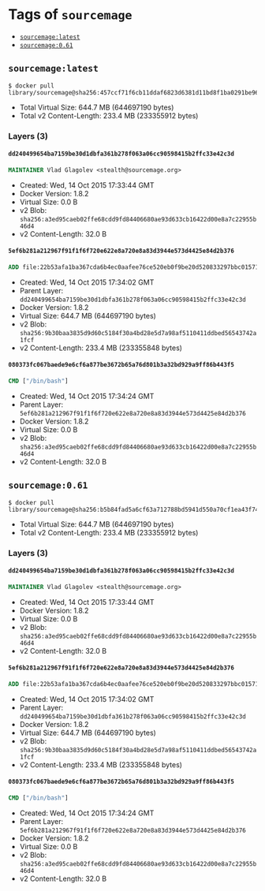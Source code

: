 <!-- THIS FILE IS GENERATED VIA '.template-helpers/generate-tag-details.pl' -->

# Tags of `sourcemage`

-	[`sourcemage:latest`](#sourcemagelatest)
-	[`sourcemage:0.61`](#sourcemage061)

## `sourcemage:latest`

```console
$ docker pull library/sourcemage@sha256:457ccf71f6cb11ddaf6823d6381d11bd8f1ba0291be963cea2b5733f9a621ea8
```

-	Total Virtual Size: 644.7 MB (644697190 bytes)
-	Total v2 Content-Length: 233.4 MB (233355912 bytes)

### Layers (3)

#### `dd240499654ba7159be30d1dbfa361b278f063a06cc90598415b2ffc33e42c3d`

```dockerfile
MAINTAINER Vlad Glagolev <stealth@sourcemage.org>
```

-	Created: Wed, 14 Oct 2015 17:33:44 GMT
-	Docker Version: 1.8.2
-	Virtual Size: 0.0 B
-	v2 Blob: `sha256:a3ed95caeb02ffe68cdd9fd84406680ae93d633cb16422d00e8a7c22955b46d4`
-	v2 Content-Length: 32.0 B

#### `5ef6b281a212967f91f1f6f720e622e8a720e8a83d3944e573d4425e84d2b376`

```dockerfile
ADD file:22b53afa1ba367cda6b4ec0aafee76ce520eb0f9be20d520833297bbc01571c7 in /
```

-	Created: Wed, 14 Oct 2015 17:34:02 GMT
-	Parent Layer: `dd240499654ba7159be30d1dbfa361b278f063a06cc90598415b2ffc33e42c3d`
-	Docker Version: 1.8.2
-	Virtual Size: 644.7 MB (644697190 bytes)
-	v2 Blob: `sha256:9b30baa3835d9d60c5184f30a4bd28e5d7a98af5110411ddbed56543742a1fcf`
-	v2 Content-Length: 233.4 MB (233355848 bytes)

#### `080373fc067baede9e6cf6a877be3672b65a76d801b3a32bd929a9ff86b443f5`

```dockerfile
CMD ["/bin/bash"]
```

-	Created: Wed, 14 Oct 2015 17:34:24 GMT
-	Parent Layer: `5ef6b281a212967f91f1f6f720e622e8a720e8a83d3944e573d4425e84d2b376`
-	Docker Version: 1.8.2
-	Virtual Size: 0.0 B
-	v2 Blob: `sha256:a3ed95caeb02ffe68cdd9fd84406680ae93d633cb16422d00e8a7c22955b46d4`
-	v2 Content-Length: 32.0 B

## `sourcemage:0.61`

```console
$ docker pull library/sourcemage@sha256:b5b84fad5a6cf63a712788bd5941d550a70cf1ea43f7437684e6df1da073426a
```

-	Total Virtual Size: 644.7 MB (644697190 bytes)
-	Total v2 Content-Length: 233.4 MB (233355912 bytes)

### Layers (3)

#### `dd240499654ba7159be30d1dbfa361b278f063a06cc90598415b2ffc33e42c3d`

```dockerfile
MAINTAINER Vlad Glagolev <stealth@sourcemage.org>
```

-	Created: Wed, 14 Oct 2015 17:33:44 GMT
-	Docker Version: 1.8.2
-	Virtual Size: 0.0 B
-	v2 Blob: `sha256:a3ed95caeb02ffe68cdd9fd84406680ae93d633cb16422d00e8a7c22955b46d4`
-	v2 Content-Length: 32.0 B

#### `5ef6b281a212967f91f1f6f720e622e8a720e8a83d3944e573d4425e84d2b376`

```dockerfile
ADD file:22b53afa1ba367cda6b4ec0aafee76ce520eb0f9be20d520833297bbc01571c7 in /
```

-	Created: Wed, 14 Oct 2015 17:34:02 GMT
-	Parent Layer: `dd240499654ba7159be30d1dbfa361b278f063a06cc90598415b2ffc33e42c3d`
-	Docker Version: 1.8.2
-	Virtual Size: 644.7 MB (644697190 bytes)
-	v2 Blob: `sha256:9b30baa3835d9d60c5184f30a4bd28e5d7a98af5110411ddbed56543742a1fcf`
-	v2 Content-Length: 233.4 MB (233355848 bytes)

#### `080373fc067baede9e6cf6a877be3672b65a76d801b3a32bd929a9ff86b443f5`

```dockerfile
CMD ["/bin/bash"]
```

-	Created: Wed, 14 Oct 2015 17:34:24 GMT
-	Parent Layer: `5ef6b281a212967f91f1f6f720e622e8a720e8a83d3944e573d4425e84d2b376`
-	Docker Version: 1.8.2
-	Virtual Size: 0.0 B
-	v2 Blob: `sha256:a3ed95caeb02ffe68cdd9fd84406680ae93d633cb16422d00e8a7c22955b46d4`
-	v2 Content-Length: 32.0 B

